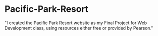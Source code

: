 # Pacific-Park-Resort
"I created the Pacific Park Resort website as my Final Project for Web Development class, using resources either free or provided by Pearson."

